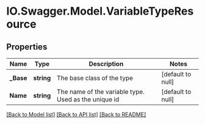 # IO.Swagger.Model.VariableTypeResource
## Properties

Name | Type | Description | Notes
------------ | ------------- | ------------- | -------------
**_Base** | **string** | The base class of the type | [default to null]
**Name** | **string** | The name of the variable type. Used as the unique id | [default to null]

[[Back to Model list]](../README.md#documentation-for-models) [[Back to API list]](../README.md#documentation-for-api-endpoints) [[Back to README]](../README.md)


